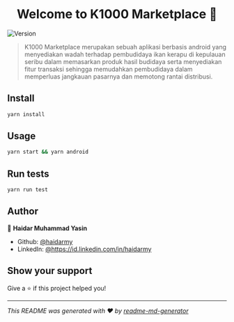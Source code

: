 <h1 align="center">Welcome to K1000 Marketplace 👋</h1>
<p>
  <img alt="Version" src="https://img.shields.io/badge/version-0.0.1-blue.svg?cacheSeconds=2592000" />
</p>

> K1000 Marketplace merupakan sebuah aplikasi berbasis android yang menyediakan wadah terhadap pembudidaya ikan kerapu di kepulauan seribu dalam memasarkan produk hasil budidaya serta menyediakan fitur transaksi sehingga memudahkan pembudidaya dalam memperluas jangkauan pasarnya dan memotong rantai distribusi.

## Install

```sh
yarn install
```

## Usage

```sh
yarn start && yarn android
```

## Run tests

```sh
yarn run test
```

## Author

👤 **Haidar Muhammad Yasin**

* Github: [@haidarmy](https://github.com/haidarmy)
* LinkedIn: [@https:\/\/id.linkedin.com\/in\/haidarmy](https://linkedin.com/in/https:\/\/id.linkedin.com\/in\/haidarmy)

## Show your support

Give a ⭐️ if this project helped you!

***
_This README was generated with ❤️ by [readme-md-generator](https://github.com/kefranabg/readme-md-generator)_